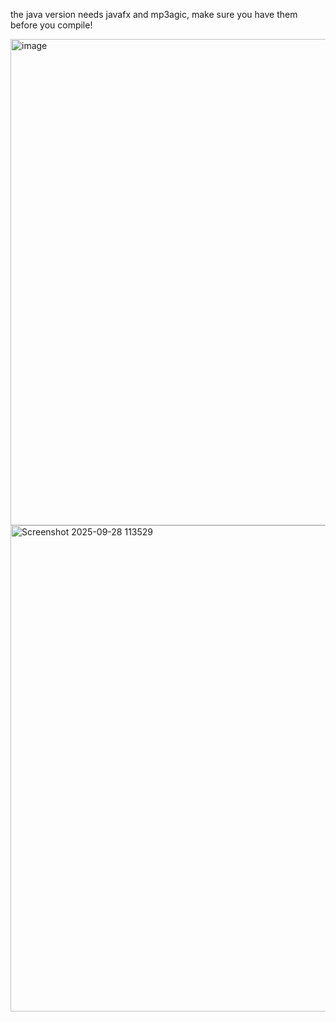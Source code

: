 the java version needs javafx and mp3agic, make sure you have them before you compile!

<img width="870" height="778" alt="image" src="https://github.com/user-attachments/assets/057e508b-f982-4e02-83b7-1941e847787e" />
<img width="870" height="778" alt="Screenshot 2025-09-28 113529" src="https://github.com/user-attachments/assets/68210715-f968-4cfd-b1cc-85b27ba706e8" />


